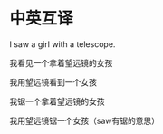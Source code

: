 # 中英互译

I saw a girl with a telescope.

我看见一个拿着望远镜的女孩

我用望远镜看到一个女孩

我锯一个拿着望远镜的女孩

我用望远镜锯一个女孩（saw有锯的意思）

